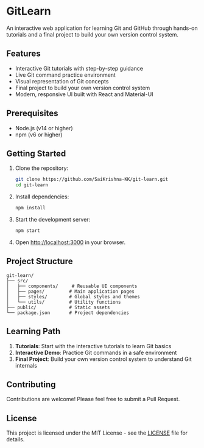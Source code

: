 # GitLearn

An interactive web application for learning Git and GitHub through hands-on tutorials and a final project to build your own version control system.

## Features

- Interactive Git tutorials with step-by-step guidance
- Live Git command practice environment
- Visual representation of Git concepts
- Final project to build your own version control system
- Modern, responsive UI built with React and Material-UI

## Prerequisites

- Node.js (v14 or higher)
- npm (v6 or higher)

## Getting Started

1. Clone the repository:
   ```bash
   git clone https://github.com/SaiKrishna-KK/git-learn.git
   cd git-learn
   ```

2. Install dependencies:
   ```bash
   npm install
   ```

3. Start the development server:
   ```bash
   npm start
   ```

4. Open [http://localhost:3000](http://localhost:3000) in your browser.

## Project Structure

```
git-learn/
├── src/
│   ├── components/     # Reusable UI components
│   ├── pages/         # Main application pages
│   ├── styles/        # Global styles and themes
│   └── utils/         # Utility functions
├── public/            # Static assets
└── package.json       # Project dependencies
```

## Learning Path

1. **Tutorials**: Start with the interactive tutorials to learn Git basics
2. **Interactive Demo**: Practice Git commands in a safe environment
3. **Final Project**: Build your own version control system to understand Git internals

## Contributing

Contributions are welcome! Please feel free to submit a Pull Request.

## License

This project is licensed under the MIT License - see the [LICENSE](LICENSE) file for details.
